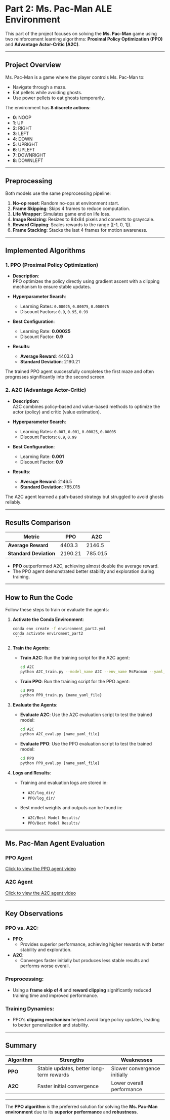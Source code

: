 # Part 2: Ms. Pac-Man ALE Environment

This part of the project focuses on solving the **Ms. Pac-Man** game using two reinforcement learning algorithms: **Proximal Policy Optimization (PPO)** and **Advantage Actor-Critic (A2C)**.

---

## Project Overview

Ms. Pac-Man is a game where the player controls Ms. Pac-Man to:
- Navigate through a maze.
- Eat pellets while avoiding ghosts.
- Use power pellets to eat ghosts temporarily.

The environment has **8 discrete actions**:
- **0**: NOOP  
- **1**: UP  
- **2**: RIGHT  
- **3**: LEFT  
- **4**: DOWN  
- **5**: UPRIGHT  
- **6**: UPLEFT  
- **7**: DOWNRIGHT  
- **8**: DOWNLEFT  

---

## Preprocessing

Both models use the same preprocessing pipeline:
1. **No-op reset**: Random no-ops at environment start.
2. **Frame Skipping**: Skips 4 frames to reduce computation.
3. **Life Wrapper**: Simulates game end on life loss.
4. **Image Resizing**: Resizes to 84x84 pixels and converts to grayscale.
5. **Reward Clipping**: Scales rewards to the range \([-1, 0, 1]\).
6. **Frame Stacking**: Stacks the last 4 frames for motion awareness.

---

## Implemented Algorithms

### 1. PPO (Proximal Policy Optimization)

- **Description**:  
  PPO optimizes the policy directly using gradient ascent with a clipping mechanism to ensure stable updates.

- **Hyperparameter Search**:
  - Learning Rates: `0.00025`, `0.00075`, `0.000075`
  - Discount Factors: `0.9`, `0.95`, `0.99`

- **Best Configuration**:
  - Learning Rate: **0.00025**
  - Discount Factor: **0.9**

- **Results**:
  - **Average Reward**: 4403.3  
  - **Standard Deviation**: 2190.21  

The trained PPO agent successfully completes the first maze and often progresses significantly into the second screen.

### 2. A2C (Advantage Actor-Critic)

- **Description**:  
  A2C combines policy-based and value-based methods to optimize the actor (policy) and critic (value estimation).

- **Hyperparameter Search**:
  - Learning Rates: `0.007`, `0.001`, `0.00025`, `0.00005`
  - Discount Factors: `0.9`, `0.99`

- **Best Configuration**:
  - Learning Rate: **0.001**
  - Discount Factor: **0.9**

- **Results**:
  - **Average Reward**: 2146.5  
  - **Standard Deviation**: 785.015  

The A2C agent learned a path-based strategy but struggled to avoid ghosts reliably.

---

## Results Comparison

| Metric               | **PPO**          | **A2C**         |
|-----------------------|------------------|-----------------|
| **Average Reward**    | 4403.3           | 2146.5          |
| **Standard Deviation**| 2190.21          | 785.015         |

- **PPO** outperformed A2C, achieving almost double the average reward.  
- The PPO agent demonstrated better stability and exploration during training.

---

## How to Run the Code

Follow these steps to train or evaluate the agents:

1. **Activate the Conda Environment**:
   ```bash
   conda env create -f environment_part2.yml
   conda activate enviroment_part2
    ´´´
2. **Train the Agents**:

   - **Train A2C**:
     Run the training script for the A2C agent:
     ```bash
     cd A2C
     python A2C_train.py --model_name A2C --env_name MsPacman --yaml_file {name_yaml_file}
     ```

   - **Train PPO**:
     Run the training script for the PPO agent:
     ```bash
     cd PPO
     python PPO_train.py {name_yaml_file}
     ```

3. **Evaluate the Agents**:

   - **Evaluate A2C**:
     Use the A2C evaluation script to test the trained model:
     ```bash
     cd A2C
     python A2C_eval.py {name_yaml_file}
     ```

   - **Evaluate PPO**:
     Use the PPO evaluation script to test the trained model:
     ```bash
     cd PPO
     python PPO_eval.py {name_yaml_file}
     ```

4. **Logs and Results**:
   - Training and evaluation logs are stored in:
     - `A2C/log_dir/`
     - `PPO/log_dir/`

   - Best model weights and outputs can be found in:
     - `A2C/Best Model Results/`
     - `PPO/Best Model Results/`

---

## Ms. Pac-Man Agent Evaluation

### PPO Agent
[Click to view the PPO agent video](videos/PPO_Pacman.mp4)

### A2C Agent
[Click to view the A2C agent video](videos/A2C_Pacman.mp4)

---

## Key Observations

### PPO vs. A2C:
- **PPO**:
  - Provides superior performance, achieving higher rewards with better stability and exploration.
- **A2C**:
  - Converges faster initially but produces less stable results and performs worse overall.

### Preprocessing:
- Using a **frame skip of 4** and **reward clipping** significantly reduced training time and improved performance.

### Training Dynamics:
- PPO's **clipping mechanism** helped avoid large policy updates, leading to better generalization and stability.

---

## Summary

| **Algorithm** | **Strengths**                      | **Weaknesses**                  |
|---------------|------------------------------------|---------------------------------|
| **PPO**       | Stable updates, better long-term rewards | Slower convergence initially    |
| **A2C**       | Faster initial convergence         | Lower overall performance       |

---

The **PPO algorithm** is the preferred solution for solving the **Ms. Pac-Man environment** due to its **superior performance** and **robustness**.
